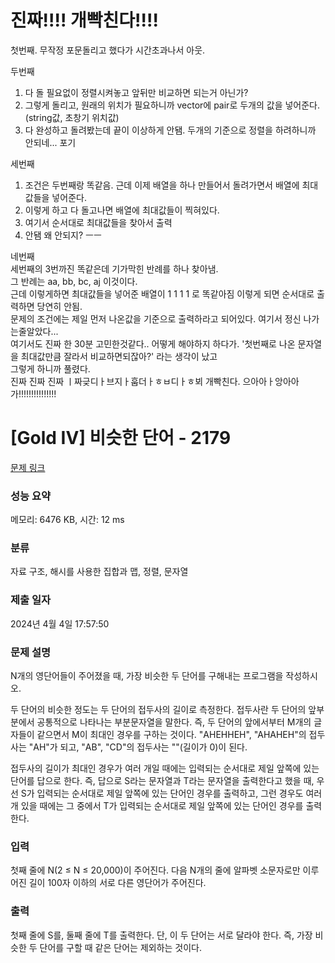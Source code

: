 # 진짜!!!! 개빡친다!!!!

첫번째. 무작정 포문돌리고 했다가 시간초과나서 아웃. </br>

두번째 </br>
1. 다 돌 필요없이 정렬시켜놓고 앞뒤만 비교하면 되는거 아닌가? </br>
2. 그렇게 돌리고, 원래의 위치가 필요하니까 vector에 pair로 두개의 값을 넣어준다.(string값, 초창기 위치값)</br>
3. 다 완성하고 돌려봤는데 끝이 이상하게 안됌. 두개의 기준으로 정렬을 하려하니까 안되네... 포기 </br>

세번째 </br>
1. 조건은 두번째랑 똑같음. 근데 이제 배열을 하나 만들어서 돌려가면서 배열에 최대값들을 넣어준다. </br>
2. 이렇게 하고 다 돌고나면 배열에 최대값들이 찍혀있다. </br>
3. 여기서 순서대로 최대값들을 찾아서 출력 </br>
4. 안됌 왜 안되지? ㅡㅡ </br>

네번째 </br>
세번째의 3번까진 똑같은데 기가막힌 반례를 하나 찾아냄. </br>
그 반례는 aa, bb, bc, aj 이것이다. </br>
근데 이렇게하면 최대값들을 넣어준 배열이 1 1 1 1 로 똑같아짐 이렇게 되면 순서대로 출력하면 당연히 안됨. </br>
문제의 조건에는 제일 먼저 나온값을 기준으로 출력하라고 되어있다. 여기서 정신 나가는줄알았다...</br>
여기서도 진짜 한 30분 고민한것같다.. 어떻게 해야하지 하다가. '첫번째로 나온 문자열을 최대값만큼 잘라서 비교하면되잖아?' 라는 생각이 났고</br>
그렇게 하니까 풀렸다. </br>
진짜 진짜 진짜 ㅣ짜긎디ㅏ브지ㅏ훕더ㅏㅎㅂ디ㅏㅎ뵈 개빡친다. 으아아ㅏ앙아아가!!!!!!!!!!!!!!!



# [Gold IV] 비슷한 단어 - 2179 

[문제 링크](https://www.acmicpc.net/problem/2179) 

### 성능 요약

메모리: 6476 KB, 시간: 12 ms

### 분류

자료 구조, 해시를 사용한 집합과 맵, 정렬, 문자열

### 제출 일자

2024년 4월 4일 17:57:50

### 문제 설명

<p>N개의 영단어들이 주어졌을 때, 가장 비슷한 두 단어를 구해내는 프로그램을 작성하시오.</p>

<p>두 단어의 비슷한 정도는 두 단어의 접두사의 길이로 측정한다. 접두사란 두 단어의 앞부분에서 공통적으로 나타나는 부분문자열을 말한다. 즉, 두 단어의 앞에서부터 M개의 글자들이 같으면서 M이 최대인 경우를 구하는 것이다. "AHEHHEH", "AHAHEH"의 접두사는 "AH"가 되고, "AB", "CD"의 접두사는 ""(길이가 0)이 된다.</p>

<p>접두사의 길이가 최대인 경우가 여러 개일 때에는 입력되는 순서대로 제일 앞쪽에 있는 단어를 답으로 한다. 즉, 답으로 S라는 문자열과 T라는 문자열을 출력한다고 했을 때, 우선 S가 입력되는 순서대로 제일 앞쪽에 있는 단어인 경우를 출력하고, 그런 경우도 여러 개 있을 때에는 그 중에서 T가 입력되는 순서대로 제일 앞쪽에 있는 단어인 경우를 출력한다.</p>

### 입력 

 <p>첫째 줄에 N(2 ≤ N ≤ 20,000)이 주어진다. 다음 N개의 줄에 알파벳 소문자로만 이루어진 길이 100자 이하의 서로 다른 영단어가 주어진다.</p>

### 출력 

 <p>첫째 줄에 S를, 둘째 줄에 T를 출력한다. 단, 이 두 단어는 서로 달라야 한다. 즉, 가장 비슷한 두 단어를 구할 때 같은 단어는 제외하는 것이다.</p>


